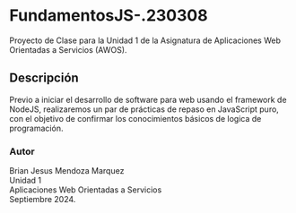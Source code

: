 # FundamentosJS-.230308
Proyecto de Clase para la Unidad 1 de la Asignatura de Aplicaciones Web Orientadas a Servicios (AWOS).



## Descripción
Previo a iniciar el desarrollo de software para web usando el framework de NodeJS, realizaremos un par de prácticas de repaso en JavaScript puro, con el objetivo de confirmar los conocimientos básicos de logica de programación.

### Autor
Brian Jesus Mendoza Marquez <br>
Unidad 1<br>
Aplicaciones Web Orientadas a Servicios <br>
Septiembre 2024.